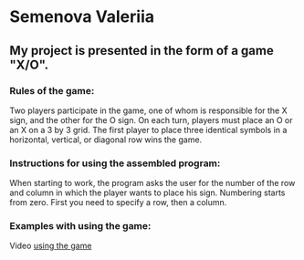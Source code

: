 # Semenova Valeriia 
## My project is presented in the form of a game "Х/O".
### Rules of the game:
Two players participate in the game, one of whom is responsible for the X sign, and the other for the O sign. On each turn, players must place an O or an X on a 3 by 3 grid. The first player to place three identical symbols in a horizontal, vertical, or diagonal row wins the game.

### Instructions for using the assembled program:
When starting to work, the program asks the user for the number of the row and column in which the player wants to place his sign. Numbering starts from zero. First you need to specify a row, then a column.

### Examples with using the game:


Video [using the game](https://youtu.be/B5Tu99ZNlgA)

